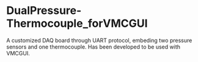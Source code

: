 # DualPressure-Thermocouple_forVMCGUI
A customized DAQ board through UART protocol, embeding two pressure sensors and one thermocouple. Has been developed to be used with VMCGUI.

